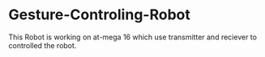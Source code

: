 # Gesture-Controling-Robot
This Robot is working on at-mega 16 which use transmitter and reciever to controlled the robot.
